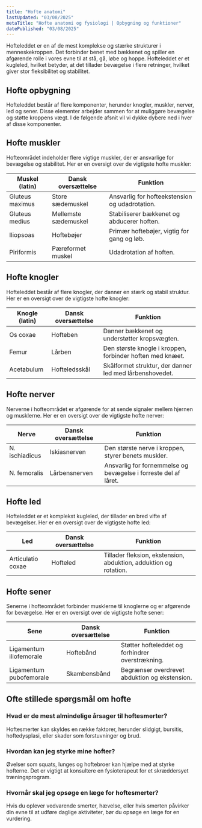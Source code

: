 ```yaml
---
title: "Hofte anatomi"
lastUpdated: "03/08/2025"
metaTitle: "Hofte anatomi og fysiologi | Opbygning og funktioner"
datePublished: "03/08/2025"
---
```


Hofteleddet er en af de mest komplekse og stærke strukturer i menneskekroppen. Det forbinder benet med bækkenet og spiller en afgørende rolle i vores evne til at stå, gå, løbe og hoppe. Hofteleddet er et kugleled, hvilket betyder, at det tillader bevægelse i flere retninger, hvilket giver stor fleksibilitet og stabilitet.

## Hofte opbygning

Hofteleddet består af flere komponenter, herunder knogler, muskler, nerver, led og sener. Disse elementer arbejder sammen for at muliggøre bevægelse og støtte kroppens vægt. I de følgende afsnit vil vi dykke dybere ned i hver af disse komponenter.

## Hofte muskler

Hofteområdet indeholder flere vigtige muskler, der er ansvarlige for bevægelse og stabilitet. Her er en oversigt over de vigtigste hofte muskler:

| Muskel (latin) | Dansk oversættelse | Funktion |
|----------------|---------------------|----------|
| Gluteus maximus | Store sædemuskel | Ansvarlig for hofteekstension og udadrotation. |
| Gluteus medius | Mellemste sædemuskel | Stabiliserer bækkenet og abducerer hoften. |
| Iliopsoas | Hoftebøjer | Primær hoftebøjer, vigtig for gang og løb. |
| Piriformis | Pæreformet muskel | Udadrotation af hoften. |

## Hofte knogler

Hofteleddet består af flere knogler, der danner en stærk og stabil struktur. Her er en oversigt over de vigtigste hofte knogler:

| Knogle (latin) | Dansk oversættelse | Funktion |
|----------------|---------------------|----------|
| Os coxae | Hofteben | Danner bækkenet og understøtter kropsvægten. |
| Femur | Lårben | Den største knogle i kroppen, forbinder hoften med knæet. |
| Acetabulum | Hofteledsskål | Skålformet struktur, der danner led med lårbenshovedet. |

## Hofte nerver

Nerverne i hofteområdet er afgørende for at sende signaler mellem hjernen og musklerne. Her er en oversigt over de vigtigste hofte nerver:

| Nerve | Dansk oversættelse | Funktion |
|-------|---------------------|----------|
| N. ischiadicus | Iskiasnerven | Den største nerve i kroppen, styrer benets muskler. |
| N. femoralis | Lårbensnerven | Ansvarlig for fornemmelse og bevægelse i forreste del af låret. |

## Hofte led

Hofteleddet er et komplekst kugleled, der tillader en bred vifte af bevægelser. Her er en oversigt over de vigtigste hofte led:

| Led | Dansk oversættelse | Funktion |
|-----|---------------------|----------|
| Articulatio coxae | Hofteled | Tillader fleksion, ekstension, abduktion, adduktion og rotation. |

## Hofte sener

Senerne i hofteområdet forbinder musklerne til knoglerne og er afgørende for bevægelse. Her er en oversigt over de vigtigste hofte sener:

| Sene | Dansk oversættelse | Funktion |
|------|---------------------|----------|
| Ligamentum iliofemorale | Hoftebånd | Støtter hofteleddet og forhindrer overstrækning. |
| Ligamentum pubofemorale | Skambensbånd | Begrænser overdrevet abduktion og ekstension. |

## Ofte stillede spørgsmål om hofte

### Hvad er de mest almindelige årsager til hoftesmerter?

Hoftesmerter kan skyldes en række faktorer, herunder slidgigt, bursitis, hoftedysplasi, eller skader som forstuvninger og brud.

### Hvordan kan jeg styrke mine hofter?

Øvelser som squats, lunges og hoftebroer kan hjælpe med at styrke hofterne. Det er vigtigt at konsultere en fysioterapeut for et skræddersyet træningsprogram.

### Hvornår skal jeg opsøge en læge for hoftesmerter?

Hvis du oplever vedvarende smerter, hævelse, eller hvis smerten påvirker din evne til at udføre daglige aktiviteter, bør du opsøge en læge for en vurdering.